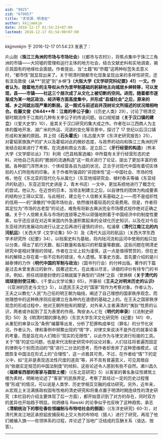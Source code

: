 ```yaml
---
aid: "9025"
zid: "679057"
title: "求资源，明清史"
author: kkjjmmkjm
date: 2016-12-17 01:54:23+07:00
lastmod: 2016-12-17 01:54:00+07:00
---
```


kkjjmmkjm 于 2016-12-17 01:54:23 发表了：

片山刚《**珠江三角洲的市场与市场社会**》（《都市与农村》），将焦点集中于珠江三角洲的市镇——大冈墟的管理和运行主体的地方社会，结合文献史料和实地调查，揭示其固有的地缘社会面貌。作者提出，当“土籍”和“侨籍”这两种标签失去意义时，“都市性”就显现出来了。关于明清时期都市化现象呈现出来的多样性研究，还有滨岛敦俊《**从\*\***“民望”到“乡绅”**》（大阪大学《文学研究科纪要》41）一文。作者认为，随着地方的主导权从作为里甲制基础的躬耕地主向城居乡绅转移，可以发现，县——市镇——社这三个层次成了从文化上被切断的空间。进而，随着都市逐渐成为某一地区政治、经济等方面高度集中，并形成“县城社会”之后，原来的城、乡之间就出现严重的断层。这一图式与前述岩井茂树论文所描述的状况暗相吻合。佐藤文俊《**1644\***\*年：江南的李公子像**》（《历史人类》29），讨论了明清交替时期流传于江南的几种有关李公子的传说问题。谷口规矩雄《**关于汉口镇的建立**》（《爱大史学》10），是其关于汉口研究的集大成之作。作者在以江西商人为主体的腹地开发、湖广米的外运、河道的变化等背景中，探讨了 17 世纪以后汉口镇形成和发展的原因。井上彻《**石头霍氏**》（名古屋大学《东洋史研究报告》25），对霍韬家族族产的扩大以及霍韬对此的微妙态度，与政界的动向和珠江三角洲的开发结合起来进行了考察。在流通和商业方面，足立启二《**牙行经营的构造**》（熊本大学《文学部论丛》73）利用《巴县档案选编》中所载有关牙行经营形态的史料，对他自己先前的“脆弱的流通构造”这一观点进行了论证，提出了更加丰富的依据。各种部门浑然未分、个体经营各自为战的状况，正合乎对现代中国有着切实体验的人们所抱有的印象。关于作者所强调的“非团体性”这一中国社会、市场的性格，他在《东北亚的现代化与从属化》（东亚地域研究会、植村泰夫等编《东亚经济的轨迹》，东亚近现代史讲座 2，青木书店）一文中，更加系统地进行了概念化的尝试。他认为，在近世的日本，当领主制建立之后，以自律性的团体为构成要素的结构分工得以实现，与此相对，建立在个人信赖关系基础之上——而不是组织性的信用——的“涣散的”中国市场社会，依然维持着较高的交易费用。但是，作者将其定位为“市场的古老型”的论述，难免有将新古典派完全市场模式视作绝对正确之嫌。关于个人信赖关系与市场的连锁等之所以顽强地附着于中国经济中的制度性要素，似乎还应该在对近年来国内外急速积累起来的全球化历史知识，以及在对今后东亚经济的发展动向进行认定之后再进行谨慎的评价。松浦章《**清代江南江北的内河航运**》（关西大学《文学论集》50-3）及《清代大运河的航运》（关西大学东西学术研究所《纪要》34），以档案史料为基础，将内陆河流和运河中使用的船只加以分类，得出了航行天数、船只数量和各船只的积载量等数据。这些问题在明清史研究中是相对薄弱的领域，作者在立论上较为谨慎，这一点是值得赞赏的，但在史料的解释上存在着一些不应有的错误，令人遗憾。军事史方面，首先要介绍的是川越泰博的力作《**明代中国的军制与政治**》（国书刊行会）的付梓出版。著作的下篇是过去未曾发表过的新作，因著述宏大，在此难以尽言，详细的评价有待专门的书评。例如，担任琉球册封使的汪楫就属于典型的“词林”之臣（曾焕棋《**关于清代的琉球册封使汪楫**》，《千里山文学论集》65）。齐藤祯《**王夫之对明末历史的认识**》（《亚洲的历史与文化》5），以遗民王夫之的“国家”观作为考察对象。作者认为，王夫之以教化“人民”为己任的明王朝为轴线，阐述了自己理想的国家秩序观念，而他理想中的这种秩序则应是建立在各种内在道德的基础之上的。在王夫之国家秩序观念的形成过程中，他对王朝所抱有的期望，对外来入主者满清的“夷狄”性质的认识，两者或许起到了互为表里的作用。陶安あんど在《**明代的审录**》（《法制史研究》50）及《明清时期的罪名例》（东京大学东洋文化研究所《纪要》141）中，从重犯的审录以及“条例”编纂等出发，分析了犯罪构成单位（罪名）的分节化状况。作者认为，律和事例中频繁出现的“情”字，对律文来说决不是外在的就事论事的考量，而是旨在向人们暗示“现实的无限性”，以此作为与律文进行衔接的工具。关于“情”的定位问题，也是宋代法制史研究中的议论对象，人们往往将普遍而固定的律例与个别而流动的“情”进行二分法的思考，而作者却舍弃了这种思维模式，试图恢复中国法在形式上的“合理性”，这一点极其可贵。不过，在作者给“情”下的定义中，如“无非是表现违法性尺度的道具”等，并不具有普遍意义，可见其暗自向“依据实定规范的中国法制度”的倾斜，这些论述令人感到有些不自然。濑川昌久《**福建省西部的客家与圆型土楼**》（《东北亚研究》5）以客家的著名象征性建筑土楼为素材，明晰地论述了“客家”的民族界定，考察了其经过一定的历史过程慢慢“形成”的情况，可以说是人类学、历史学相互交融的成功研究。另外，近年来，从宏观上关注满族政权固有性格的清史研究和将重点置于明清时期连续性的清史研究（本栏目的介绍主要体现了后一方面），都开始意识到了对方的存在，同时双方的差异也开始趋于明显。何炳棣与 Rawski 的论争似乎也反映了这种趋势。承志《**清朝统治下的鄂伦春佐领编制与布特哈社会的侧面**》（《东洋史研究》60-3），对清代黑龙江地区承担貂皮捕获和上交义务的布特哈（猎人）进行了研究，再现了他们被编入旗——佐领体系的过程，并论述了当地广泛结成的互酬关系（谙达、按答）。

---
